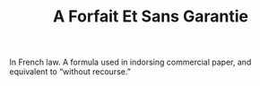 ---
title: A Forfait Et Sans Garantie
letter: A
permalink: "/definitions/a-forfait-et-sans-garantie.html"
body: In French law. A formula used in indorsing commercial paper, and equivalent
  to “without recourse.”
published_at: '2018-07-07'
source: Black's Law Dictionary
ngram: false
layout: post
---